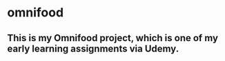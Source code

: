# omnifood

## This is my Omnifood project, which is one of my early learning assignments via Udemy.

